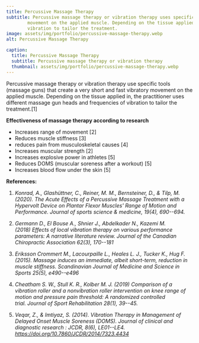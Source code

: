 ```yaml
---
title: Percussive Massage Therapy
subtitle: Percussive massage therapy or vibration therapy uses specific tools (massage guns) that create a very short and fast vibratory 
        movement on the applied muscle. Depending on the tissue applied in, the practitioner uses different massage gun heads and frequencies of
        vibration to tailor the treatment.
image: assets/img/portfolio/percussive-massage-therapy.webp
alt: Percussive Massage Therapy

caption:
  title: Percussive Massage Therapy
  subtitle: Percussive massage therapy or vibration therapy
  thumbnail: assets/img/portfolio/percussive-massage-therapy.webp
---
```

Percussive massage therapy or vibration therapy use specific tools
(massage guns) that create a very short and fast vibratory movement on
the applied muscle. Depending on the tissue applied in, the practitioner
uses different massage gun heads and frequencies of vibration to tailor
the treatment.\[1\]

**Effectiveness of massage therapy according to research**
-   Increases range of movement \[2\]
-   Reduces muscle stiffness \[3\]
-   reduces pain from musculoskeletal causes \[4\]
-   Increases muscular strength \[2\]
-   Increases explosive power in athletes \[5\]
-   Reduces DOMS (muscular soreness after a workout) \[5\]
-   Increases blood flow under the skin \[5\]

**References:**

1.  *Konrad, A., Glashüttner, C., Reiner, M. M., Bernsteiner, D., &
    Tilp, M. (2020). The Acute Effects of a Percussive Massage Treatment
    with a Hypervolt Device on Plantar Flexor Muscles\' Range of Motion
    and Performance. Journal of sports science & medicine, 19(4),
    690--694.*

2.  *Germann D., El Bouse A., Shnier J., Abdelkader N., Kazemi M.
    (2018) Effects of local vibration therapy on various performance
    parameters: A narrative literature review. Journal of the Canadian
    Chiropractic Association 62(3), 170--181*

3.  *Eriksson Crommert M., Lacourpaille L., Heales L. J., Tucker K.,
    Hug F. (2015). Massage induces an immediate, albeit short-term,
    reduction in muscle stiffness. Scandinavian Journal of Medicine and
    Science in Sports 25(5), e490--e496*

4.  *Cheatham S. W., Stull K. R., Kolber M. J. (2019) Comparison of a
    vibration roller and a nonvibration roller intervention on knee
    range of motion and pressure pain threshold: A randomized controlled
    trial. Journal of Sport Rehabilitation 28(1), 39--45.*

5.  *Veqar, Z., & Imtiyaz, S. (2014). Vibration Therapy in Management of
    Delayed Onset Muscle Soreness (DOMS). Journal of clinical and
    diagnostic research : JCDR, 8(6), LE01--LE4.
    https://doi.org/10.7860/JCDR/2014/7323.4434*
